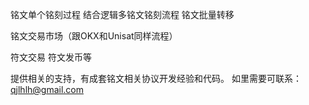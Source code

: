 铭文单个铭刻过程
结合逻辑多铭文铭刻流程
铭文批量转移

铭文交易市场（跟OKX和Unisat同样流程）

符文交易
符文发币等

提供相关的支持，有成套铭文相关协议开发经验和代码。
如里需要可联系：qjlhlh@gmail.com

